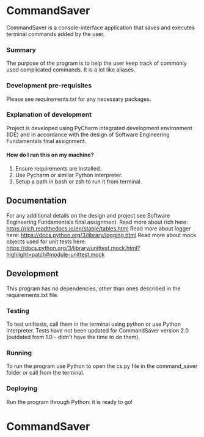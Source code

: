 # CommandSaver
CommandSaver is a console-interface application that saves and executes terminal commands added by the user.

### Summary
The purpose of the program is to help the user keep track of commonly used complicated commands. It is a lot like aliases.

### Development pre-requisites
Please see requirements.txt for any necessary packages.

### Explanation of development
Project is developed using PyCharm integrated development environment (IDE) and in accordance with the design of Software Engineering Fundamentals final assignment. 

#### How do I run this on my machine?
1. Ensure requirements are installed.
2. Use Pycharm or similar Python interpreter.
3. Setup a path in bash or zsh to run it from terminal.

## Documentation
For any additional details on the design and project see Software Engineering Fundamentals final assignment.
Read more about rich here: https://rich.readthedocs.io/en/stable/tables.html
Read more about logger here: https://docs.python.org/3/library/logging.html
Read more about mock objects used for unit tests here: https://docs.python.org/3/library/unittest.mock.html?highlight=patch#module-unittest.mock
## Development
This program has no dependencies, other than ones described in the requirements.txt file.

### Testing
To test unittests, call them in the terminal using python or use Python interpreter. Tests have not been updated for CommandSaver version 2.0 (outdated from 1.0 - didn't have the time to do them). 

### Running
To run the program use Python to open the cs.py file in the command_saver folder or call from the terminal.

### Deploying
Run the program through Python: it is ready to go!
# CommandSaver
